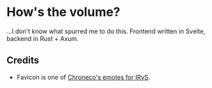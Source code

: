 # How's the volume?

...I don't know what spurred me to do this. Frontend written in Svelte, backend in Rust + Axum.

## Credits

- Favicon is one of [Chroneco's emotes for IRyS](https://twitter.com/chrone_co/status/1426878310328332292).
